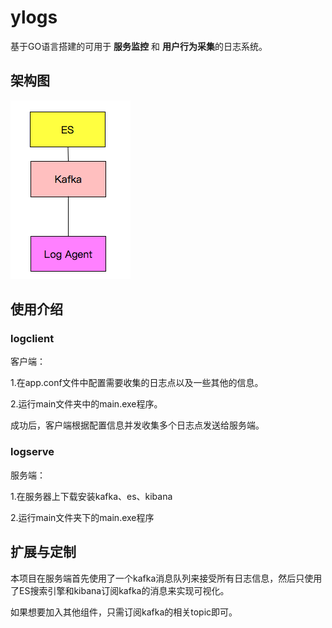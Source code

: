 # ylogs 

基于GO语言搭建的可用于 **服务监控** 和 **用户行为采集**的日志系统。 
## 架构图
![架构图](./架构图.png)
## 使用介绍


### logclient
客户端：

1.在app.conf文件中配置需要收集的日志点以及一些其他的信息。

2.运行main文件夹中的main.exe程序。

成功后，客户端根据配置信息并发收集多个日志点发送给服务端。

### logserve
服务端：

 1.在服务器上下载安装kafka、es、kibana

 2.运行main文件夹下的main.exe程序

## 扩展与定制
 
本项目在服务端首先使用了一个kafka消息队列来接受所有日志信息，然后只使用了ES搜索引擎和kibana订阅kafka的消息来实现可视化。

如果想要加入其他组件，只需订阅kafka的相关topic即可。









